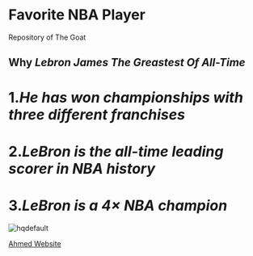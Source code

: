 # Favorite NBA Player
Repository of The Goat
## Why *Lebron James The Greastest Of All-Time*
# 1.*He has won championships with three different franchises*
# 2.*LeBron is the all-time leading scorer in NBA history*
# 3.*LeBron is a 4× NBA champion*
![hqdefault](https://github.com/Ahmedm223/Favorite-NBA-Player/assets/142946184/e954796b-10ec-4517-a37b-c2733f751bc9)

[Ahmed Website](https://ahmedm223.github.io/Favorite-NBA-Player/)
